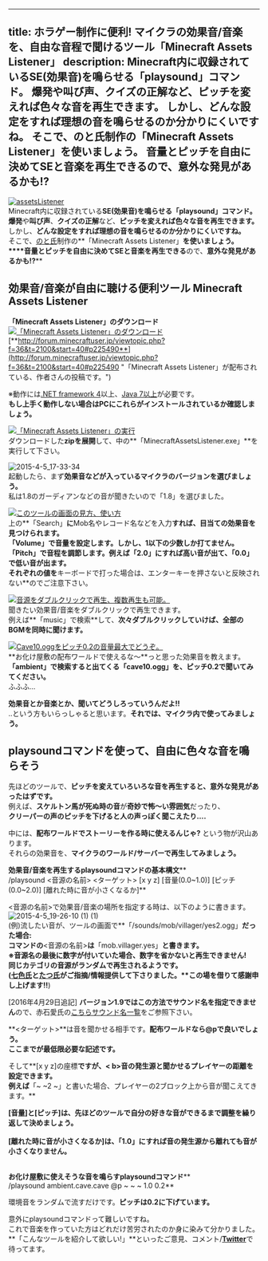 
---
title: ホラゲー制作に便利! マイクラの効果音/音楽を、自由な音程で聞けるツール「Minecraft Assets Listener」
description: Minecraft内に収録されているSE(効果音)を鳴らせる「playsound」コマンド。
 爆発や叫び声、クイズの正解など、ピッチを変えれば色々な音を再生できます。
 しかし、どんな設定をすれば理想の音を鳴らせるのか分かりにくいですね。
 そこで、のと氏制作の「Minecraft Assets Listener」を使いましょう。
 音量とピッチを自由に決めてSEと音楽を再生できるので、意外な発見があるかも!?
---

[![assetsListener](https://cdn-ak.f.st-hatena.com/images/fotolife/s/sasigume/20210208/20210208174603.png)](#e/9/e9ef948e.png "assetsListener")  
Minecraft内に収録されている**SE(効果音)を鳴らせる「playsound」コマンド。**  
**爆発**や**叫び声**、**クイズの正解**など、**ピッチを変えれば色々な音を再生できます。**  
しかし、**どんな設定をすれば理想の音を鳴らせるのか分かりにくいですね。**  
そこで、[のと氏](https://twitter.com/notosanz)制作の**「Minecraft Assets Listener」**を使いましょう。  
****音量とピッチを自由に決めてSEと音楽を再生できる**ので、**意外な発見があるかも!?**** 

## 効果音/音楽が自由に聴ける便利ツール Minecraft Assets Listener

**「Minecraft Assets Listener」のダウンロード**  
[![「Minecraft Assets Listener」のダウンロード](https://cdn-ak.f.st-hatena.com/images/fotolife/s/sasigume/20210208/20210208180641.jpg)](#f/d/fd772889.jpg "「Minecraft Assets Listener」のダウンロード")  
[**http://forum.minecraftuser.jp/viewtopic.php?f=36&t=2100&start=40#p225490**](http://forum.minecraftuser.jp/viewtopic.php?f=36&t=2100&start=40#p225490 "「Minecraft Assets Listener」が配布されている、作者さんの投稿です。")

※動作には[.NET framework 4](http://www.microsoft.com/ja-jp/download/details.aspx?id=17851)以上、[Java 7以上](http://java.com/ja/download/manual.jsp)が必要です。  
**もし上手く動作しない場合はPCにこれらがインストールされているか確認しましょう。**

[![「Minecraft Assets Listener」の実行](https://cdn-ak.f.st-hatena.com/images/fotolife/s/sasigume/20210208/20210208131145.jpg)](#1/a/1ac36a4d.jpg "「Minecraft Assets Listener」の実行")  
ダウンロードした**zipを展開**して、中の**「MinecraftAssetsListener.exe」**を実行して下さい。

![2015-4-5_17-33-34](https://cdn-ak.f.st-hatena.com/images/fotolife/s/sasigume/20210208/20210208180450.jpg)  
起動したら、まず**効果音などが入っているマイクラのバージョンを選びましょう。**  
私は1.8のガーディアンなどの音が聞きたいので「1.8」を選びました。

[![このツールの画面の見方、使い方](https://cdn-ak.f.st-hatena.com/images/fotolife/s/sasigume/20210208/20210208143556.jpg)](#6/f/6ff5354e.jpg "このツールの画面の見方、使い方")  
上の**「Search」**に**Mob名やレコード名などを入力**すれば、目当ての効果音を見つけられます。  
**「Volume」**で**音量を設定します。**しかし、**1以下の少数しか打てません。**  
**「Pitch」**で**音程を調節します。**例えば**「2.0」にすれば高い音**が出て、**「0.0」で低い音**が出ます。  
それぞれの値を**キーボードで打った場合は、エンターキーを押さないと反映されない**のでご注意下さい。

[![音源をダブルクリックで再生、複数再生も可能。](https://cdn-ak.f.st-hatena.com/images/fotolife/s/sasigume/20210208/20210208162715.jpg)](#d/c/dc4baaa7.jpg "音源をダブルクリックで再生、複数再生も可能。")  
聞きたい効果音/音楽をダブルクリックで再生できます。  
例えば**「music」で検索**して、**次々ダブルクリックしていけば、全部のBGMを同時に聞けます。**

[![Cave10.oggをピッチ0.2の音量最大でどうぞ。](https://cdn-ak.f.st-hatena.com/images/fotolife/s/sasigume/20210208/20210208175233.jpg)](#f/0/f0a44f1c.jpg "Cave10.oggをピッチ0.2の音量最大でどうぞ。")  
**お化け屋敷の配布ワールドで使えるな～**っと思った効果音を教えます。  
**「ambient」**で検索すると出てくる**「cave10.ogg」を、ピッチ0.2で聞いてみてください。**  
ふふふ…

**効果音とか音楽とか、聞いてどうしろっていうんだよ!!**  
..という方もいらっしゃると思います。**それでは、マイクラ内で使ってみましょう。**

## playsoundコマンドを使って、自由に色々な音を鳴らそう

先ほどのツールで、**ピッチを変えていろいろな音を再生すると、意外な発見があったはずです。**  
例えば、**スケルトン馬が死ぬ時の音**が**奇妙で怖～い雰囲気**だったり、  
**クリーパーの声のピッチを下げると人の声っぽく聞こえたり….**

中には、**配布ワールドでストーリーを作る時に使えるんじゃ?** という物が沢山あります。  
それらの効果音を、**マイクラのワールド/サーバーで再生してみましょう。**

**効果音/音楽を再生するplaysoundコマンドの基本構文****  
/playsound <音源の名前> <ターゲット> \[x y z\] \[音量(0.0~1.0)\] \[ピッチ(0.0~2.0)\] \[離れた時に音が小さくなるか\]**

<音源の名前>で効果音/音楽の場所を指定する時は、以下のように書きます。  
![2015-4-5_19-26-10 (1) (1)](https://cdn-ak.f.st-hatena.com/images/fotolife/s/sasigume/20210208/20210208180557.jpg)  
(例)流したい音が、ツールの画面で**「/sounds/mob/villager/yes2.ogg」**だった場合:  
コマンドの**<音源の名前>**は**「mob.villager.yes」**と書きます。  
**※音源名の最後に数字が付いていた場合、数字を省かないと再生できません!  
同じカテゴリの音源がランダムで再生されるようです。**  
([七色氏](https://twitter.com/nanairo2416)と[たつ氏](https://twitter.com/midorikuma_)がご指摘/情報提供して下さりました。**この場を借りて感謝申し上げます!!**)

\[2016年4月29日追記\] **バージョン1.9ではこの方法でサウンド名を指定できません**ので、赤石愛氏の[こちらサウンド名一覧](http://ch.nicovideo.jp/akaishi_ai/blomaga/ar928909)をご参照下さい。

**<ターゲット>**は音を聞かせる相手です。**配布ワールドなら@pで良いでしょう。**  
**ここまでが最低限必要な記述です。**

そして**\[x y z\]の座標**ですが、< b>音の発生源と聞かせるプレイヤーの距離を設定できます。  
例えば**「~ ~2 ~」と書いた場合、プレイヤーの2ブロック上から音が聞こえてきます。**

**\[音量\]**と**\[ピッチ\]**は、先ほどのツールで**自分の好きな音ができるまで調整を繰り返して決めましょう。**  
   
**\[離れた時に音が小さくなるか\]**は、**「1.0」にすれば音の発生源から離れても音が小さくなりません。**  
 

**お化け屋敷に使えそうな音を鳴らすplaysoundコマンド****  
/playsound ambient.cave.cave @p ~ ~ ~ 1.0 0.2**

環境音をランダムで流すだけです。**ピッチは0.2に下げています。**

意外にplaysoundコマンドって難しいですね。  
これで音楽を作っていた方はどれだけ苦労されたのか身に染みて分かりました。  
**「こんなツールを紹介して欲しい!」**といったご意見、コメント/[**Twitter**](https://twitter.com/napoan)で待ってます。
